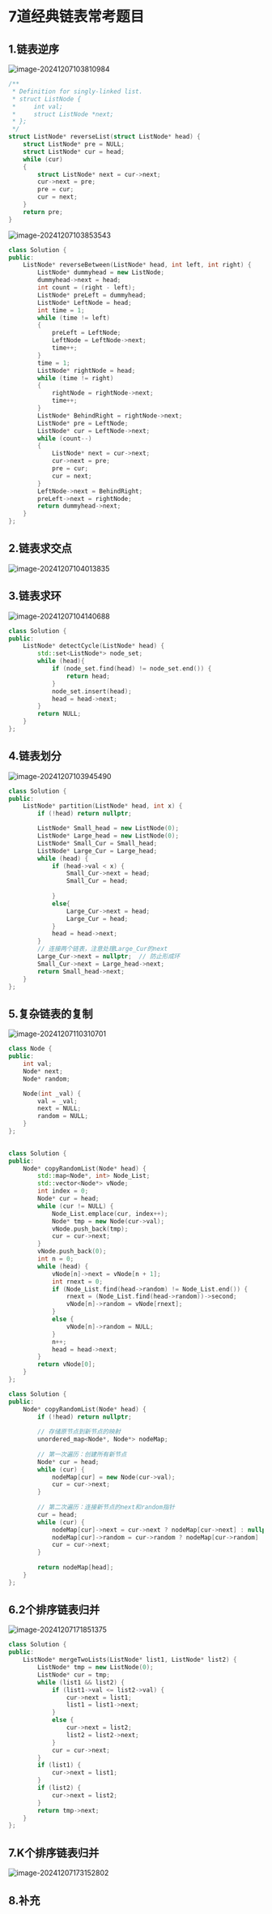 # 7道经典链表常考题目

## 1.链表逆序

![image-20241207103810984](https://tonve2.oss-cn-shanghai.aliyuncs.com/image-20241207103810984.png)

```C++
/**
 * Definition for singly-linked list.
 * struct ListNode {
 *     int val;
 *     struct ListNode *next;
 * };
 */
struct ListNode* reverseList(struct ListNode* head) {
    struct ListNode* pre = NULL;
    struct ListNode* cur = head;
    while (cur)
    {
        struct ListNode* next = cur->next;
        cur->next = pre;
        pre = cur;
        cur = next;
    }
    return pre;
}
```

![image-20241207103853543](https://tonve2.oss-cn-shanghai.aliyuncs.com/image-20241207103853543.png)

```c++
class Solution {
public:
    ListNode* reverseBetween(ListNode* head, int left, int right) {
        ListNode* dummyhead = new ListNode;
        dummyhead->next = head;
        int count = (right - left);
        ListNode* preLeft = dummyhead;
        ListNode* LeftNode = head;
        int time = 1;
        while (time != left)
        {
            preLeft = LeftNode;
            LeftNode = LeftNode->next;
            time++;
        }
        time = 1;
        ListNode* rightNode = head;
        while (time != right)
        {
            rightNode = rightNode->next;
            time++;
        }
        ListNode* BehindRight = rightNode->next;
        ListNode* pre = LeftNode;
        ListNode* cur = LeftNode->next;
        while (count--)
        {
            ListNode* next = cur->next;
            cur->next = pre;
            pre = cur;
            cur = next;
        }
        LeftNode->next = BehindRight;
        preLeft->next = rightNode;
        return dummyhead->next;
    }
};
```

## 2.链表求交点

![image-20241207104013835](https://tonve2.oss-cn-shanghai.aliyuncs.com/image-20241207104013835.png)



## 3.链表求环

![image-20241207104140688](https://tonve2.oss-cn-shanghai.aliyuncs.com/image-20241207104140688.png)

```C++
class Solution {
public:
    ListNode* detectCycle(ListNode* head) {
        std::set<ListNode*> node_set;
        while (head){
            if (node_set.find(head) != node_set.end()) {
                return head;
            }
            node_set.insert(head);
            head = head->next;
        }
        return NULL;
    }
};
```

## 4.链表划分

![image-20241207103945490](https://tonve2.oss-cn-shanghai.aliyuncs.com/image-20241207103945490.png)

```c++
class Solution {
public:
    ListNode* partition(ListNode* head, int x) {
        if (!head) return nullptr;

        ListNode* Small_head = new ListNode(0);
        ListNode* Large_head = new ListNode(0);
        ListNode* Small_Cur = Small_head;
        ListNode* Large_Cur = Large_head;
        while (head) {
            if (head->val < x) {
                Small_Cur->next = head;
                Small_Cur = head;
                
            }
            else{
                Large_Cur->next = head;
                Large_Cur = head;
            }
            head = head->next;
        }
        // 连接两个链表，注意处理Large_Cur的next
        Large_Cur->next = nullptr;  // 防止形成环
        Small_Cur->next = Large_head->next;
        return Small_head->next;
    }  
};
```



## 5.复杂链表的复制

![image-20241207110310701](https://tonve2.oss-cn-shanghai.aliyuncs.com/image-20241207110310701.png)

```c++
class Node {
public:
    int val;
    Node* next;
    Node* random;

    Node(int _val) {
        val = _val;
        next = NULL;
        random = NULL;
    }
};
 

class Solution {
public:
    Node* copyRandomList(Node* head) {
        std::map<Node*, int> Node_List;
        std::vector<Node*> vNode;
        int index = 0;
        Node* cur = head;
        while (cur != NULL) {
            Node_List.emplace(cur, index++);
            Node* tmp = new Node(cur->val);
            vNode.push_back(tmp);
            cur = cur->next;
        }
        vNode.push_back(0);
        int n = 0;
        while (head) {
            vNode[n]->next = vNode[n + 1];
            int rnext = 0;
            if (Node_List.find(head->random) != Node_List.end()) {
                rnext = (Node_List.find(head->random))->second;
                vNode[n]->random = vNode[rnext];
            }
            else {
                vNode[n]->random = NULL;
            }
            n++;
            head = head->next;
        }
        return vNode[0];
    }
};
```

```c++
class Solution {
public:
    Node* copyRandomList(Node* head) {
        if (!head) return nullptr;
        
        // 存储原节点到新节点的映射
        unordered_map<Node*, Node*> nodeMap;
        
        // 第一次遍历：创建所有新节点
        Node* cur = head;
        while (cur) {
            nodeMap[cur] = new Node(cur->val);
            cur = cur->next;
        }
        
        // 第二次遍历：连接新节点的next和random指针
        cur = head;
        while (cur) {
            nodeMap[cur]->next = cur->next ? nodeMap[cur->next] : nullptr;
            nodeMap[cur]->random = cur->random ? nodeMap[cur->random] : nullptr;
            cur = cur->next;
        }
        
        return nodeMap[head];
    }
};
```



## 6.2个排序链表归并

![image-20241207171851375](https://tonve2.oss-cn-shanghai.aliyuncs.com/image-20241207171851375.png)

```C++
class Solution {
public:
    ListNode* mergeTwoLists(ListNode* list1, ListNode* list2) {
        ListNode* tmp = new ListNode(0);
        ListNode* cur = tmp;
        while (list1 && list2) {    
            if (list1->val <= list2->val) {
                cur->next = list1;
                list1 = list1->next;
            }
            else {
                cur->next = list2;
                list2 = list2->next;
            }
            cur = cur->next;
        }
        if (list1) {
            cur->next = list1;
        }
        if (list2) {
            cur->next = list2;
        }
        return tmp->next;
    }
};
```



## 7.K个排序链表归并

![image-20241207173152802](https://tonve2.oss-cn-shanghai.aliyuncs.com/image-20241207173152802.png)

## 8.补充



